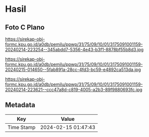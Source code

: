 # Hasil

## Foto C Plano

https://sirekap-obj-formc.kpu.go.id/a0db/pemilu/ppwp/31/75/09/10/01/3175091001159-20240214-223254--345abdd7-5356-4e43-b3f1-8878bf55b8d3.jpg

https://sirekap-obj-formc.kpu.go.id/a0db/pemilu/ppwp/31/75/09/10/01/3175091001159-20240215-014650--5fab891a-28cc-4fd3-bc59-e4892ca513da.jpg

https://sirekap-obj-formc.kpu.go.id/a0db/pemilu/ppwp/31/75/09/10/01/3175091001159-20240214-223621--ccc47a8d-c819-4005-a2b3-89f9880693fc.jpg


## Metadata

| Key        | Value               |
| ---------- | ------------------- |
| Time Stamp | 2024-02-15 01:47:43 |




